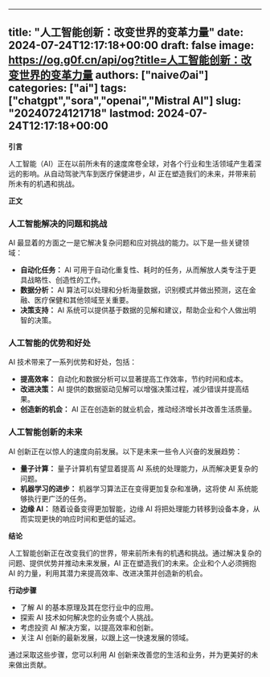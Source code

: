 
---
title: "人工智能创新：改变世界的变革力量"
date: 2024-07-24T12:17:18+00:00
draft: false
image: https://og.g0f.cn/api/og?title=人工智能创新：改变世界的变革力量
authors: ["naiveのai"]
categories: ["ai"]
tags: ["chatgpt","sora","openai","Mistral AI"]
slug: "20240724121718"
lastmod: 2024-07-24T12:17:18+00:00
---
**引言**

人工智能（AI）正在以前所未有的速度席卷全球，对各个行业和生活领域产生着深远的影响。从自动驾驶汽车到医疗保健进步，AI 正在塑造我们的未来，并带来前所未有的机遇和挑战。

**正文**

### 人工智能解决的问题和挑战

AI 最显着的方面之一是它解决复杂问题和应对挑战的能力。以下是一些关键领域：

- **自动化任务：** AI 可用于自动化重复性、耗时的任务，从而解放人类专注于更具战略性、创造性的工作。
- **数据分析：** AI 算法可以处理和分析海量数据，识别模式并做出预测，这在金融、医疗保健和其他领域至关重要。
- **决策支持：** AI 系统可以提供基于数据的见解和建议，帮助企业和个人做出明智的决策。

### 人工智能的优势和好处

AI 技术带来了一系列优势和好处，包括：

- **提高效率：** 自动化和数据分析可以显著提高工作效率，节约时间和成本。
- **改进决策：** AI 提供的数据驱动见解可以增强决策过程，减少错误并提高结果。
- **创造新的机会：** AI 正在创造新的就业机会，推动经济增长并改善生活质量。

### 人工智能创新的未来

AI 创新正在以惊人的速度向前发展。以下是未来一些令人兴奋的发展趋势：

- **量子计算：** 量子计算机有望显着提高 AI 系统的处理能力，从而解决更复杂的问题。
- **机器学习的进步：** 机器学习算法正在变得更加复杂和准确，这将使 AI 系统能够执行更广泛的任务。
- **边缘 AI：** 随着设备变得更加智能，边缘 AI 将把处理能力转移到设备本身，从而实现更快的响应时间和更低的延迟。

**结论**

人工智能创新正在改变我们的世界，带来前所未有的机遇和挑战。通过解决复杂的问题、提供优势并推动未来发展，AI 正在塑造我们的未来。企业和个人必须拥抱 AI 的力量，利用其潜力来提高效率、改进决策并创造新的机会。

**行动步骤**

* 了解 AI 的基本原理及其在您行业中的应用。
* 探索 AI 技术如何解决您的业务或个人挑战。
* 考虑投资 AI 解决方案，以提高效率和创新。
* 关注 AI 创新的最新发展，以跟上这一快速发展的领域。

通过采取这些步骤，您可以利用 AI 创新来改善您的生活和业务，并为更美好的未来做出贡献。